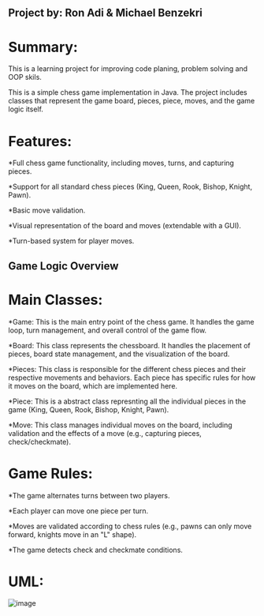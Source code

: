 ## Project by: Ron Adi & Michael Benzekri
# Summary:
This is a learning project for improving code planing, problem solving  and OOP skils.

This is a simple chess game implementation in Java.
The project includes classes that represent the game board, pieces, piece, moves, and the game logic itself.

# Features:
  *Full chess game functionality, including moves, turns, and capturing pieces.
  
  *Support for all standard chess pieces (King, Queen, Rook, Bishop, Knight, Pawn).
  
  *Basic move validation.
  
  *Visual representation of the board and moves (extendable with a GUI).
  
  *Turn-based system for player moves.

## Game Logic Overview

# Main Classes:
  *Game: This is the main entry point of the chess game. It handles the game loop, turn management, and overall control of the game flow.

  *Board: This class represents the chessboard. It handles the placement of pieces, board state management, and the visualization of the board.

  *Pieces: This class is responsible for the different chess pieces and their respective movements and behaviors. Each piece has specific rules for how it moves on the board, which are implemented here.
  
  *Piece: This is a abstract class represnting all the individual pieces in the game (King, Queen, Rook, Bishop, Knight, Pawn).

  *Move: This class manages individual moves on the board, including validation and the effects of a move (e.g., capturing pieces, check/checkmate).

# Game Rules:
  *The game alternates turns between two players.

  *Each player can move one piece per turn.

  *Moves are validated according to chess rules (e.g., pawns can only move forward, knights move in an "L" shape).

  *The game detects check and checkmate conditions.

# UML:

![image](https://github.com/user-attachments/assets/dfc6df8c-bed4-4ff9-a786-b7a072dd9aab)



  






